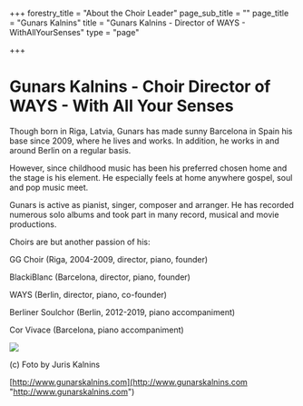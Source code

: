 +++
forestry_title = "About the Choir Leader"
page_sub_title = ""
page_title = "Gunars Kalnins"
title = "Gunars Kalnins - Director of WAYS - WithAllYourSenses"
type = "page"

+++
# Gunars Kalnins - Choir Director of WAYS - With All Your Senses

Though born in Riga, Latvia, Gunars has made sunny Barcelona in Spain his base since 2009, where he lives and works. In addition, he works in and around Berlin on a regular basis.

However, since childhood music has been his preferred chosen home and the stage is his element. He especially feels at home anywhere gospel, soul and pop music meet.

Gunars is active as pianist, singer, composer and arranger. He has recorded numerous solo albums and took part in many record, musical and movie productions.

Choirs are but another passion of his:

GG Choir (Riga, 2004-2009, director, piano, founder)

BlackiBlanc (Barcelona, director, piano, founder)

WAYS (Berlin, director, piano, co-founder)

Berliner Soulchor (Berlin, 2012-2019, piano accompaniment)

Cor Vivace (Barcelona, piano accompaniment)

![](https://res.cloudinary.com/ways-choir/image/upload/v1579856175/Gunars_Konntaktbild.jpg)

(c) Foto by Juris Kalnins

[http://www.gunarskalnins.com](http://www.gunarskalnins.com "http://www.gunarskalnins.com")
